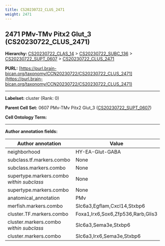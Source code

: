 ```yaml
---
title: CS20230722_CLUS_2471
weight: 2471
---
```

## 2471 PMv-TMv Pitx2 Glut_3 (CS20230722_CLUS_2471)
<b>Hierarchy: </b>
[CS20230722_CLAS_14](../CS20230722_CLAS_14) >
[CS20230722_SUBC_136](../CS20230722_SUBC_136) >
[CS20230722_SUPT_0607](../CS20230722_SUPT_0607) >
[CS20230722_CLUS_2471](../CS20230722_CLUS_2471)

**PURL:** [https://purl.brain-bican.org/taxonomy/CCN20230722/CS20230722_CLUS_2471](https://purl.brain-bican.org/taxonomy/CCN20230722/CS20230722_CLUS_2471)

---


**Labelset:** cluster (Rank: 0)

**Parent Cell Set:** 0607 PMv-TMv Pitx2 Glut_3 ([CS20230722_SUPT_0607](../CS20230722_SUPT_0607))



**Cell Ontology Term:** 

[MARKER GENES.]: #


---

[TRANSFERRED ANNOTATIONS.]: #


[AUTHOR ANNOTATION FIELDS.]: #


**Author annotation fields:**

| Author annotation | Value |
|-------------------|-------|
|neighborhood|HY-EA-Glut-GABA|
|subclass.tf.markers.combo|None|
|subclass.markers.combo|None|
|supertype.markers.combo _within subclass_|None|
|supertype.markers.combo|None|
|anatomical_annotation|PMv|
|merfish.markers.combo|Slc6a3,Egflam,Cxcl14,Stxbp6|
|cluster.TF.markers.combo|Foxa1,Irx6,Sox6,Zfp536,Rarb,Glis3|
|cluster.markers.combo _within subclass_|Slc6a3,Sema3e,Stxbp6|
|cluster.markers.combo|Slc6a3,Irx6,Sema3e,Stxbp6|

